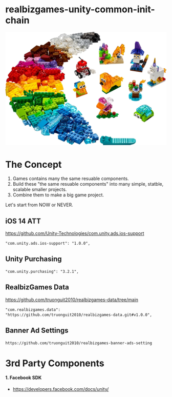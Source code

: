 # realbizgames-unity-common-init-chain

![The product concept](Images~/Lego_Concept.jpeg)

# The Concept
1. Games contains many the same resuable components.
2. Build these "the same resuable components" into many simple, statble, scalable smaller projects.
3. Combine them to make a big game project.


Let's start from NOW or NEVER.
  
## iOS 14 ATT

https://github.com/Unity-Technologies/com.unity.ads.ios-support

```
"com.unity.ads.ios-support": "1.0.0",
```

## Unity Purchasing

```
"com.unity.purchasing": "3.2.1",
```

## RealbizGames Data
https://github.com/truonguit2010/realbizgames-data/tree/main
```
"com.realbizgames.data": "https://github.com/truonguit2010/realbizgames-data.git#v1.0.0",
```

## Banner Ad Settings

```
https://github.com/truonguit2010/realbizgames-banner-ads-setting
```

# 3rd Party Components
#### 1. Facebook SDK
- https://developers.facebook.com/docs/unity/

